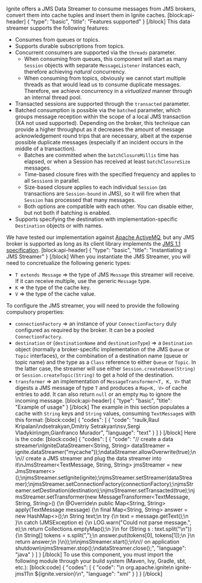Ignite offers a JMS Data Streamer to consume messages from JMS brokers, convert them into cache tuples and insert them in Ignite caches. 
[block:api-header]
{
  "type": "basic",
  "title": "Features supported"
}
[/block]
This data streamer supports the following features:

* Consumes from queues or topics.
* Supports durable subscriptions from topics.
* Concurrent consumers are supported via the `threads` parameter. 
  * When consuming from queues, this component will start as many `Session` objects with separate `MessageListener` instances each, therefore achieving *natural* concurrency.
  * When consuming from topics, obviously we cannot start multiple threads as that would lead us to consume duplicate messages. Therefore, we achieve concurrency in a *virtualized* manner through an internal thread pool.
* Transacted sessions are supported through the `transacted` parameter.
* Batched consumption is possible via the `batched` parameter, which groups message reception within the scope of a local JMS transaction (XA not used supported). Depending on the broker, this technique can provide a higher throughput as it decreases the amount of message acknowledgement round trips that are necessary, albeit at the expense possible duplicate messages (especially if an incident occurs in the middle of a transaction).
  * Batches are committed when the `batchClosureMillis` time has elapsed, or when a Session has received at least `batchClosureSize` messages. 
  * Time-based closure fires with the specified frequency and applies to all `Session`s in parallel. 
  * Size-based closure applies to each individual `Session` (as transactions are `Session-bound` in JMS), so it will fire when that `Session` has processed that many messages.
  * Both options are compatible with each other. You can disable either, but not both if batching is enabled.
* Supports specifying the destination with implementation-specific `Destination` objects or with names.

We have tested our implementation against [Apache ActiveMQ](http://activemq.apache.org), but any JMS broker is supported as long as its client library implements the [JMS 1.1 specification](http://download.oracle.com/otndocs/jcp/7195-jms-1.1-fr-spec-oth-JSpec/).
[block:api-header]
{
  "type": "basic",
  "title": "Instantiating a JMS Streamer"
}
[/block]
When you instantiate the JMS Streamer, you will need to concretualize the following generic types:

* `T extends Message` => the type of JMS `Message` this streamer will receive. If it can receive multiple, use the generic `Message` type.
* `K` => the type of the cache key.
* `V` => the type of the cache value.

To configure the JMS streamer, you will need to provide the following compulsory properties:

* `connectionFactory` => an instance of your `ConnectionFactory` duly configured as required by the broker. It can be a pooled `ConnectionFactory`.
* `destination` or (`destinationName` and `destinationType`) => a `Destination` object (normally a broker-specific implementation of the JMS `Queue` or `Topic` interfaces), or the combination of a destination name (queue or topic name) and the type as a `Class` reference to either `Queue` or `Topic`. In the latter case, the streamer will use either `Session.createQueue(String)` or `Session.createTopic(String)` to get a hold of the destination.
* `transformer` => an implementation of `MessageTransformer<T, K, V>` that digests a JMS message of type `T` and produces a `Map<K, V>` of cache entries to add. It can also return `null` or an empty `Map` to ignore the incoming message.
[block:api-header]
{
  "type": "basic",
  "title": "Example of usage"
}
[/block]
The example in this section populates a cache with `String` keys and `String` values, consuming `TextMessage`s with this format:
[block:code]
{
  "codes": [
    {
      "code": "raulk,Raul Kripalani\ndsetrakyan,Dmitriy Setrakyan\nsv,Sergi Vladykin\ngm,Gianfranco Murador",
      "language": "text"
    }
  ]
}
[/block]
Here is the code:
[block:code]
{
  "codes": [
    {
      "code": "// create a data streamer\nIgniteDataStreamer<String, String> dataStreamer = ignite.dataStreamer(\"mycache\"));\ndataStreamer.allowOverwrite(true);\n\n// create a JMS streamer and plug the data streamer into it\nJmsStreamer<TextMessage, String, String> jmsStreamer = new JmsStreamer<>();\njmsStreamer.setIgnite(ignite);\njmsStreamer.setStreamer(dataStreamer);\njmsStreamer.setConnectionFactory(connectionFactory);\njmsStreamer.setDestination(destination);\njmsStreamer.setTransacted(true);\njmsStreamer.setTransformer(new MessageTransformer<TextMessage, String, String>() {\n    @Override\n    public Map<String, String> apply(TextMessage message) {\n        final Map<String, String> answer = new HashMap<>();\n        String text;\n        try {\n            text = message.getText();\n        }\n        catch (JMSException e) {\n            LOG.warn(\"Could not parse message.\", e);\n            return Collections.emptyMap();\n        }\n        for (String s : text.split(\"\\n\")) {\n            String[] tokens = s.split(\",\");\n            answer.put(tokens[0], tokens[1]);\n        }\n        return answer;\n    }\n});\n\njmsStreamer.start();\n\n// on application shutdown\njmsStreamer.stop();\ndataStreamer.close();",
      "language": "java"
    }
  ]
}
[/block]
To use this component, you must import the following module through your build system (Maven, Ivy, Gradle, sbt, etc.):
[block:code]
{
  "codes": [
    {
      "code": "<dependency>\n    <groupId>org.apache.ignite</groupId>\n    <artifactId>ignite-jms11</artifactId>\n    <version>${ignite.version}</version>\n</dependency>",
      "language": "xml"
    }
  ]
}
[/block]
